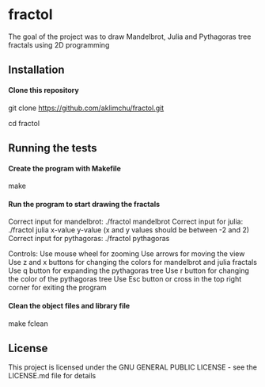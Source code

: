 # fractol
The goal of the project was to draw Mandelbrot, Julia and 
Pythagoras tree fractals using 2D programming

## Installation

<!-- start:code block -->
#### Clone this repository
git clone https://github.com/aklimchu/fractol.git

cd fractol

<!-- end:code block -->

## Running the tests

<!-- start:code block -->
#### Create the program with Makefile
make

#### Run the program to start drawing the fractals
Correct input for mandelbrot: ./fractol mandelbrot
Correct input for julia: ./fractol julia x-value y-value (x and y values should be between -2 and 2)
Correct input for pythagoras: ./fractol pythagoras

Controls:
Use mouse wheel for zooming
Use arrows for moving the view
Use z and x buttons for changing the colors for mandelbrot and julia fractals
Use q button for expanding the pythagoras tree
Use r button for changing the color of the pythagoras tree
Use Esc button or cross in the top right corner for exiting the program

#### Clean the object files and library file
make fclean
<!-- end:code block -->

## License
This project is licensed under the GNU GENERAL PUBLIC LICENSE - see the LICENSE.md file for details
